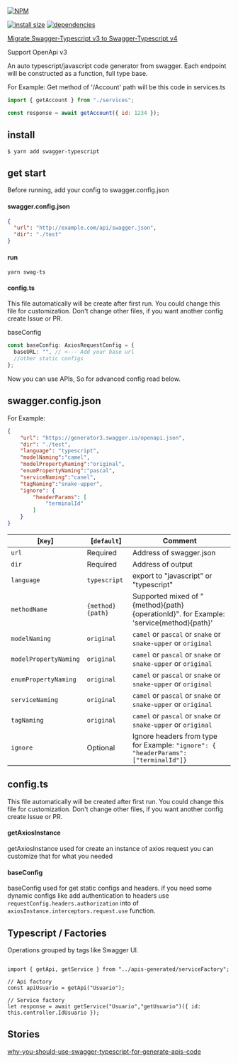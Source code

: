 [![NPM](https://nodei.co/npm/swagger-typescript.png)](https://nodei.co/npm/swagger-typescript/)

[![install size](https://packagephobia.now.sh/badge?p=swagger-typescript)](https://packagephobia.now.sh/result?p=swagger-typescript) [![dependencies](https://david-dm.org/hosseinmd/swagger-typescript.svg)](https://david-dm.org/hosseinmd/swagger-typescript.svg)

[Migrate Swagger-Typescript v3 to Swagger-Typescript v4](https://github.com/hosseinmd/swagger-typescript/blob/master/migrateToV4.md)

Support OpenApi v3

An auto typescript/javascript code generator from swagger.
Each endpoint will be constructed as a function, full type base.

For Example:
Get method of '/Account' path will be this code in services.ts

```js
import { getAccount } from "./services";

const response = await getAccount({ id: 1234 });
```

## install

`$ yarn add swagger-typescript`

## get start

Before running, add your config to swagger.config.json

#### swagger.config.json

```json
{
  "url": "http://example.com/api/swagger.json",
  "dir": "./test"
}
```

#### run

```
yarn swag-ts
```

#### config.ts

This file automatically will be create after first run. You could change this file for customization. Don't change other files, if you want another config create Issue or PR.

baseConfig

```ts
const baseConfig: AxiosRequestConfig = {
  baseURL: "", // <--- Add your base url
  //other static configs
};
```

Now you can use APIs, So for advanced config read below.

## swagger.config.json

For Example:

```json
{
    "url": "https://generator3.swagger.io/openapi.json",
    "dir": "./test",
    "language": "typescript",
    "modelNaming":"camel",
    "modelPropertyNaming":"original",
    "enumPropertyNaming":"pascal",
    "serviceNaming":"canel",
    "tagNaming":"snake-upper",
    "ignore": {
        "headerParams": [
            "terminalId"
        ]
    }
}
```

| [`Key`]      | [`default`]      | Comment                                                                                |
| ------------ | ---------------- | -------------------------------------------------------------------------------------- |
| `url`        | Required         | Address of swagger.json                                                                |
| `dir`        | Required         | Address of output                                                                      |
| `language`   | `typescript`     | export to "javascript" or "typescript"                                                 |
| `methodName` | `{method}{path}` | Supported mixed of "{method}{path}{operationId}". for Example: 'service{method}{path}' |
| `modelNaming`     | `original`         | `camel` or `pascal` or `snake` or `snake-upper` or `original`   |
| `modelPropertyNaming`     | `original` | `camel` or `pascal` or `snake` or `snake-upper` or `original`   |
| `enumPropertyNaming`     | `original`  | `camel` or `pascal` or `snake` or `snake-upper` or `original`   |
| `serviceNaming`     | `original`       | `camel` or `pascal` or `snake` or `snake-upper` or `original`   |
| `tagNaming`     | `original`         | `camel` or `pascal` or `snake` or `snake-upper` or `original`   |
| `ignore`     | Optional        | Ignore headers from type for Example: `"ignore": { "headerParams": ["terminalId"]} `   |

## config.ts

This file automatically will be created after first run. You could change this file for customization. Don't change other files, if you want another config create Issue or PR.

#### getAxiosInstance

getAxiosInstance used for create an instance of axios request you can customize that for what you needed

#### baseConfig

baseConfig used for get static configs and headers. if you need some dynamic configs like add authentication to headers use `requestConfig.headers.authorization` into of `axiosInstance.interceptors.request.use` function.

## Typescript / Factories

Operations grouped by tags like Swagger UI.

```code

import { getApi, getService } from "../apis-generated/serviceFactory";

// Api factory
const apiUsuario = getApi("Usuario");

// Service factory
let response = await getService("Usuario","getUsuario")({ id: this.controller.IdUsuario });

```


## Stories

[why-you-should-use-swagger-typescript-for-generate-apis-code](https://medium.com/@hosseinm.developer/why-you-should-use-swagger-typescript-for-generate-apis-code-63eb8623fef8?source=friends_link&sk=2aa0e2d30b3be158d18c1feb4e12d4a6)

